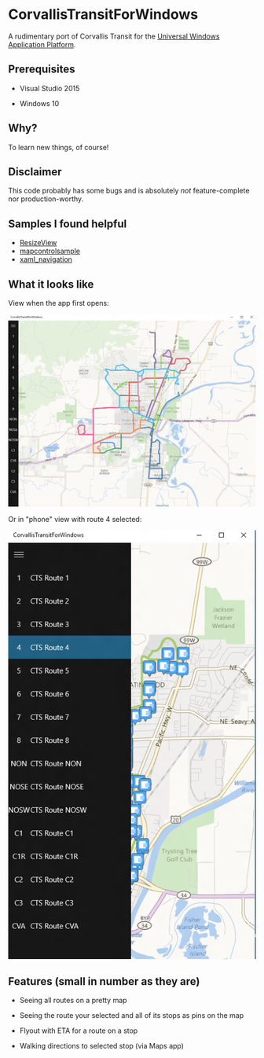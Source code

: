 # CorvallisTransitForWindows
A rudimentary port of Corvallis Transit for the [Universal Windows Application Platform](https://msdn.microsoft.com/en-us/library/windows/apps/xaml/dn894631.aspx).

## Prerequisites

- Visual Studio 2015

- Windows 10

## Why?

To learn new things, of course!

## Disclaimer

This code probably has some bugs and is absolutely *not* feature-complete nor production-worthy.

## Samples I found helpful

- [ResizeView](https://github.com/Microsoft/Windows-universal-samples/tree/master/ResizeView/cs)
- [mapcontrolsample](https://github.com/Microsoft/Windows-universal-samples/tree/master/mapcontrolsample)
- [xaml_navigation](https://github.com/Microsoft/Windows-universal-samples/tree/master/xaml_navigation/CS)

## What it looks like

View when the app first opens:

![overall](https://raw.githubusercontent.com/cartermp/CorvallisTransitForWindows/master/CorvallisTransitForWindows/Assets/CorvallisTransitOverall.PNG)

Or in "phone" view with route 4 selected:

![phone view route 4](https://raw.githubusercontent.com/cartermp/CorvallisTransitForWindows/master/CorvallisTransitForWindows/Assets/CorvallisTransitRoute4.PNG)

## Features (small in number as they are)

- Seeing all routes on a pretty map

- Seeing the route your selected and all of its stops as pins on the map

- Flyout with ETA for a route on a stop

- Walking directions to selected stop (via Maps app)
